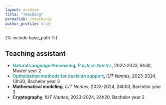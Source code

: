 ```yaml
---
layout: archive
title: "Teaching"
permalink: /teaching/
author_profile: true
---
```


{% include base_path %}

Teaching assistant
---------
* **<span style="color: #34a0a4">Natural Language Processing</span>**, *<span style="color: #168aad">Polytech Nantes</span>*, 2022-2023, 8h30, Master year 2
* **<span style="color: #34a0a4">Optimization methods for decision support</span>**, *IUT Nantes*, 2023-2024, 13h20, Bachelor year 3
* **Mathematical modeling**, *IUT Nantes*, 2023-2024, 24h00, Bachelor year 3
* **Cryptography**, *IUT Nantes*, 2023-2024, 24h20, Bachelor year 2
